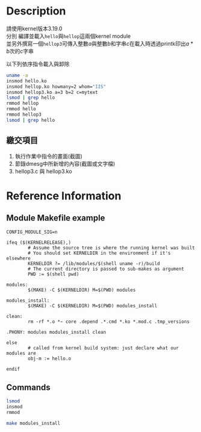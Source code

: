 # Description
請使用kernel版本3.19.0  
分別 編譯並載入`hello`與`hellop`這兩個kernel module   
並另外撰寫一個`hellop3`可傳入整數*a*與整數*b*和字串*c*在載入時透過printk印出*a* * *b*次的*c*字串
 
以下列依序指令載入與卸除
```bash
uname -a
insmod hello.ko
insmod hellop.ko howmany=2 whom="IIS"
insmod hellop3.ko a=3 b=2 c=mytext
lsmod | grep hello
rmmod hellop
rmmod hello
rmmod hellop3
lsmod | grep hello
```
## 繳交項目
1. 執行作業中指令的畫面(截圖)
2. 節錄dmesg中所新增的內容(截圖或文字檔)
3. hellop3.c 與 hellop3.ko 

# Reference Information
## Module Makefile example
```make
CONFIG_MODULE_SIG=n
 
ifeq ($(KERNELRELEASE),)
        # Assume the source tree is where the running kernel was built
        # You should set KERNELDIR in the environment if it's elsewhere
        KERNELDIR ?= /lib/modules/$(shell uname -r)/build
        # The current directory is passed to sub-makes as argument
        PWD := $(shell pwd)
 
modules:
        $(MAKE) -C $(KERNELDIR) M=$(PWD) modules
 
modules_install:
        $(MAKE) -C $(KERNELDIR) M=$(PWD) modules_install
 
clean:
        rm -rf *.o *~ core .depend .*.cmd *.ko *.mod.c .tmp_versions
 
.PHONY: modules modules_install clean
 
else
        # called from kernel build system: just declare what our modules are
        obj-m := hello.o
 
endif
```
## Commands
```bash
lsmod
insmod
rmmod

make modules_install
```

